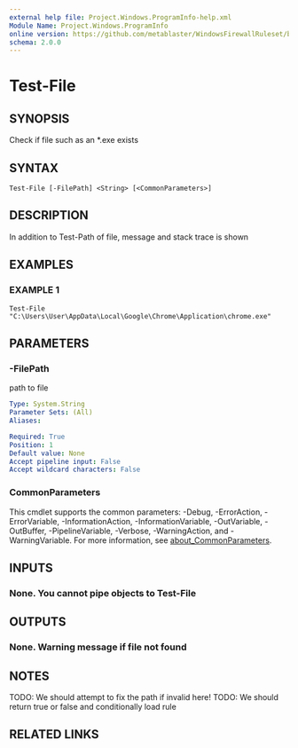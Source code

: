 ```yaml
---
external help file: Project.Windows.ProgramInfo-help.xml
Module Name: Project.Windows.ProgramInfo
online version: https://github.com/metablaster/WindowsFirewallRuleset/blob/develop/Modules/Project.Windows.ProgramInfo/Help/en-US/Test-File.md
schema: 2.0.0
---
```


# Test-File

## SYNOPSIS

Check if file such as an *.exe exists

## SYNTAX

```none
Test-File [-FilePath] <String> [<CommonParameters>]
```

## DESCRIPTION

In addition to Test-Path of file, message and stack trace is shown

## EXAMPLES

### EXAMPLE 1

```none
Test-File "C:\Users\User\AppData\Local\Google\Chrome\Application\chrome.exe"
```

## PARAMETERS

### -FilePath

path to file

```yaml
Type: System.String
Parameter Sets: (All)
Aliases:

Required: True
Position: 1
Default value: None
Accept pipeline input: False
Accept wildcard characters: False
```

### CommonParameters

This cmdlet supports the common parameters: -Debug, -ErrorAction, -ErrorVariable, -InformationAction, -InformationVariable, -OutVariable, -OutBuffer, -PipelineVariable, -Verbose, -WarningAction, and -WarningVariable. For more information, see [about_CommonParameters](http://go.microsoft.com/fwlink/?LinkID=113216).

## INPUTS

### None. You cannot pipe objects to Test-File

## OUTPUTS

### None. Warning message if file not found

## NOTES

TODO: We should attempt to fix the path if invalid here!
TODO: We should return true or false and conditionally load rule

## RELATED LINKS
